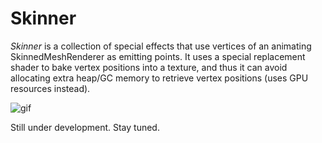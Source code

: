 
Skinner
=======

*Skinner* is a collection of special effects that use vertices of an animating
SkinnedMeshRenderer as emitting points. It uses a special replacement shader
to bake vertex positions into a texture, and thus it can avoid allocating
extra heap/GC memory to retrieve vertex positions (uses GPU resources instead).

![gif](http://66.media.tumblr.com/df491d8395477b8caa13212ac6545d32/tumblr_ogwdh4JlJq1qio469o1_400.gif)

Still under development. Stay tuned.

[//]: # (9012345678901234567890123456789012345678901234567890123456789012345678)
